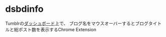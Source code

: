 # dsbdinfo

Tumblrの[ダッシュボード](http://www.tumblr.com/dashboard)上で、
ブログ名をマウスオーバーするとブログタイトルと総ポスト数を表示するChrome Extension
